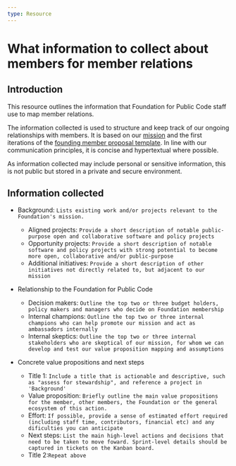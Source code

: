 ```yaml
---
type: Resource
---
```


# What information to collect about members for member relations 

## Introduction

This resource outlines the information that Foundation for Public Code staff use to map member relations.

The information collected is used to structure and keep track of our ongoing relationships with members. It is based on our [mission](../../organization/mission.md) and the first iterations of the [founding member proposal template](founding-membership-proposal.md). In line with our communication principles, it is concise and hypertextual where possible. 

As information collected may include personal or sensitive information, this is not public but stored in a private and secure environment.

## Information collected 

* Background: ```Lists existing work and/or projects relevant to the Foundation's mission.``` 
   * Aligned projects: ```Provide a short description of notable public-purpose open and collaborative software and policy projects```
   * Opportunity projects: ```Provide a short description of notable software and policy projects with strong potential to become more open, collaborative and/or public-purpose```
   * Additional initiatives: ```Provide a short description of other initiatives not directly related to, but adjacent to our mission```

* Relationship to the Foundation for Public Code
   * Decision makers: ```Outline the top two or three budget holders, policy makers and managers who decide on Foundation membership```
   * Internal champions: ```Outline the top two or three internal champions who can help promote our mission and act as ambassadors internally```
   * Internal skeptics: ```Outline the top two or three internal stakeholders who are skeptical of our mission, for whom we can develop and test our value proposition mapping and assumptions```
* Concrete value propositions and next steps
   * Title 1: ```Include a title that is actionable and descriptive, such as "assess for stewardship", and reference a project in 'Background'```
    * Value proposition: ```Briefly outline the main value propositions for the member, other members, the Foundation or the general ecosystem of this action.```
     * Effort: ```If possible, provide a sense of estimated effort required (including staff time, contributors, financial etc) and any dificulties you can anticipate``` 
     * Next steps: ```List the main high-level actions and decisions that need to be taken to move foward. Sprint-level details should be captured in tickets on the Kanban board.```
   * Title 2:```Repeat above```

